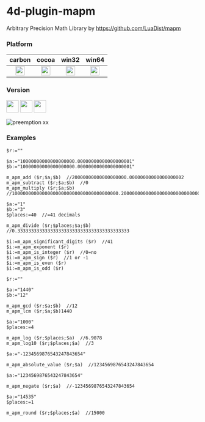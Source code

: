 # 4d-plugin-mapm
Arbitrary Precision Math Library by https://github.com/LuaDist/mapm

### Platform

| carbon | cocoa | win32 | win64 |
|:------:|:-----:|:---------:|:---------:|
|<img src="https://cloud.githubusercontent.com/assets/1725068/22371562/1b091f0a-e4db-11e6-8458-8653954a7cce.png" width="24" height="24" />|<img src="https://cloud.githubusercontent.com/assets/1725068/22371562/1b091f0a-e4db-11e6-8458-8653954a7cce.png" width="24" height="24" />|<img src="https://cloud.githubusercontent.com/assets/1725068/22371562/1b091f0a-e4db-11e6-8458-8653954a7cce.png" width="24" height="24" />|<img src="https://cloud.githubusercontent.com/assets/1725068/22371562/1b091f0a-e4db-11e6-8458-8653954a7cce.png" width="24" height="24" />|

### Version

<img src="https://cloud.githubusercontent.com/assets/1725068/18940649/21945000-8645-11e6-86ed-4a0f800e5a73.png" width="32" height="32" /> <img src="https://cloud.githubusercontent.com/assets/1725068/18940648/2192ddba-8645-11e6-864d-6d5692d55717.png" width="32" height="32" /> <img src="https://user-images.githubusercontent.com/1725068/41266195-ddf767b2-6e30-11e8-9d6b-2adf6a9f57a5.png" width="32" height="32" />

![preemption xx](https://user-images.githubusercontent.com/1725068/41327179-4e839948-6efd-11e8-982b-a670d511e04f.png)

### Examples

```
$r:=""

$a:="10000000000000000000.00000000000000000001"
$b:="10000000000000000000.00000000000000000001"

m_apm_add ($r;$a;$b)  //20000000000000000000.00000000000000000002
m_apm_subtract ($r;$a;$b)  //0
m_apm_multiply ($r;$a;$b)  //100000000000000000000000000000000000000.2000000000000000000000000000000000000001

$a:="1"
$b:="3"
$places:=40  //=41 decimals

m_apm_divide ($r;$places;$a;$b)  //0.33333333333333333333333333333333333333333

$i:=m_apm_significant_digits ($r)  //41
$i:=m_apm_exponent ($r)
$i:=m_apm_is_integer ($r)  //0=no
$i:=m_apm_sign ($r)  //1 or -1
$i:=m_apm_is_even ($r)
$i:=m_apm_is_odd ($r)

$r:=""

$a:="1440"
$b:="12"

m_apm_gcd ($r;$a;$b)  //12
m_apm_lcm ($r;$a;$b)1440

$a:="1000"
$places:=4

m_apm_log ($r;$places;$a)  //6.9078
m_apm_log10 ($r;$places;$a)  //3

$a:="-1234569876543247843654"

m_apm_absolute_value ($r;$a)  //1234569876543247843654

$a:="1234569876543247843654"

m_apm_negate ($r;$a)  //-1234569876543247843654

$a:="14535"
$places:=1

m_apm_round ($r;$places;$a)  //15000
```
